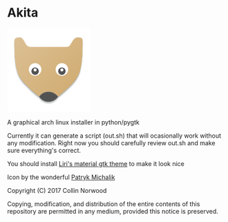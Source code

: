 # Akita 

![Icon](https://github.com/Collinthegeek/Akita/blob/master/icon.png) 

A graphical arch linux installer in python/pygtk

Currently it can generate a script (out.sh) that  will ocasionally work without any modification. Right now you should carefully review out.sh and make sure everything's correct.

You should install [Liri's material gtk theme](https://www.github.com/lirios/material-gtk-theme) to make it look nice

Icon by the wonderful [Patryk Michalik](https://plus.google.com/u/0/+PatrykMichalik2003)


Copyright (C) 2017 Collin Norwood

Copying, modification, and distribution of the entire contents of this repository are permitted in any medium, provided this notice is preserved.

